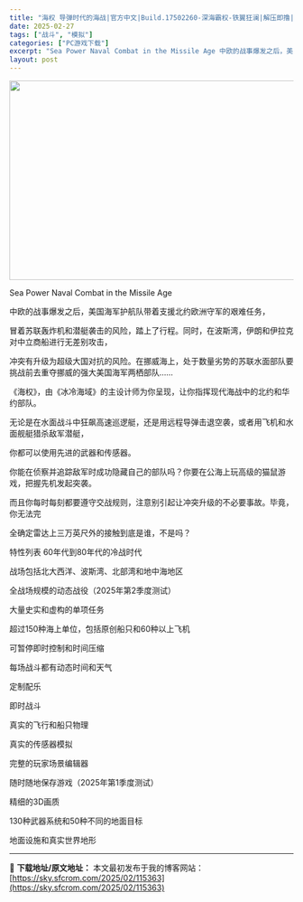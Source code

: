```yaml
---
title: "海权 导弹时代的海战|官方中文|Build.17502260-深海霸权-铁翼狂澜|解压即撸|"
date: 2025-02-27
tags: ["战斗", "模拟"]
categories: ["PC游戏下载"]
excerpt: "Sea Power Naval Combat in the Missile Age 中欧的战事爆发之后，美国海军护航队带着支援北约欧洲守军的艰难任务， 冒着苏联轰炸机和潜艇袭击的风险，踏上了行程。同时，在波斯湾，伊朗和伊拉克对中立商船进行无差别攻击， 冲突有升级为超级大国对抗的风险。在挪威海上，处于&hellip;"
layout: post
---
```


<img class="aligncenter size-full wp-image-115345" src="https://sky.sfcrom.com/wp-content/uploads/2025/02/2025022704425474.webp" alt="" width="616" height="353" />

Sea Power Naval Combat in the Missile Age

中欧的战事爆发之后，美国海军护航队带着支援北约欧洲守军的艰难任务，

冒着苏联轰炸机和潜艇袭击的风险，踏上了行程。同时，在波斯湾，伊朗和伊拉克对中立商船进行无差别攻击，

冲突有升级为超级大国对抗的风险。在挪威海上，处于数量劣势的苏联水面部队要挑战前去重夺挪威的强大美国海军两栖部队……

《海权》，由《冰冷海域》的主设计师为你呈现，让你指挥现代海战中的北约和华约部队。

无论是在水面战斗中狂飙高速巡逻艇，还是用远程导弹击退空袭，或者用飞机和水面舰艇猎杀敌军潜艇，

你都可以使用先进的武器和传感器。

你能在侦察并追踪敌军时成功隐藏自己的部队吗？你要在公海上玩高级的猫鼠游戏，把握先机发起突袭。

而且你每时每刻都要遵守交战规则，注意别引起让冲突升级的不必要事故。毕竟，你无法完

全确定雷达上三万英尺外的接触到底是谁，不是吗？

特性列表
60年代到80年代的冷战时代

战场包括北大西洋、波斯湾、北部湾和地中海地区

全战场规模的动态战役（2025年第2季度测试）

大量史实和虚构的单项任务

超过150种海上单位，包括原创船只和60种以上飞机

可暂停即时控制和时间压缩

每场战斗都有动态时间和天气

定制配乐

即时战斗

真实的飞行和船只物理

真实的传感器模拟

完整的玩家场景编辑器

随时随地保存游戏（2025年第1季度测试）

精细的3D画质

130种武器系统和50种不同的地面目标

地面设施和真实世界地形

---
📖 **下载地址/原文地址：** 本文最初发布于我的博客网站：[https://sky.sfcrom.com/2025/02/115363](https://sky.sfcrom.com/2025/02/115363)
